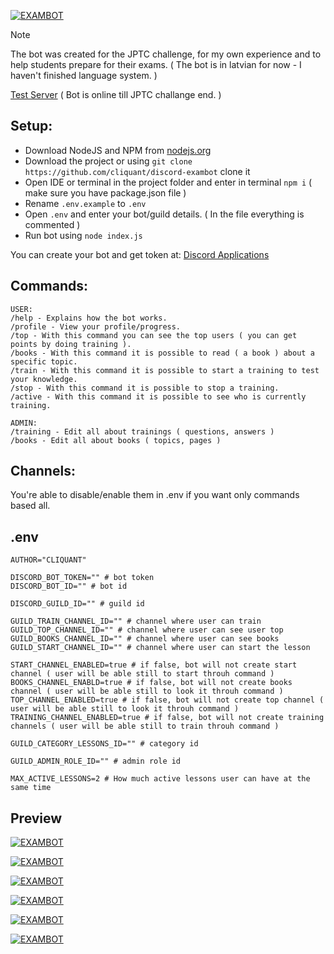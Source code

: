 ﻿[![EXAMBOT](https://i.imgur.com/aPjk6vT.png)](https://github.com/cliquant)

> [!NOTE]
> The bot was created for the JPTC challenge, for my own experience and to help students prepare for their exams. ( The bot is in latvian for now - I haven't finished language system. )

[Test Server](https://discord.gg/EMzXFQZq) ( Bot is online till JPTC challange end. )

## Setup:

- Download NodeJS and NPM from [nodejs.org](https://nodejs.org/en)
- Download the project or using `git clone https://github.com/cliquant/discord-exambot` clone it
- Open IDE or terminal in the project folder and enter in terminal `npm i` ( make sure you have package.json file )
- Rename `.env.example` to `.env`
- Open `.env` and enter your bot/guild details. ( In the file everything is commented )
- Run bot using `node index.js`

You can create your bot and get token at: [Discord Applications](https://discord.com/developers/applications)

## Commands:

```
USER:
/help - Explains how the bot works.
/profile - View your profile/progress.
/top - With this command you can see the top users ( you can get points by doing training ).
/books - With this command it is possible to read ( a book ) about a specific topic.
/train - With this command it is possible to start a training to test your knowledge.
/stop - With this command it is possible to stop a training.
/active - With this command it is possible to see who is currently training.

ADMIN:
/training - Edit all about trainings ( questions, answers )
/books - Edit all about books ( topics, pages )
```

## Channels:

You're able to disable/enable them in .env if you want only commands based all.

## .env

```
AUTHOR="CLIQUANT"

DISCORD_BOT_TOKEN="" # bot token
DISCORD_BOT_ID="" # bot id

DISCORD_GUILD_ID="" # guild id

GUILD_TRAIN_CHANNEL_ID="" # channel where user can train 
GUILD_TOP_CHANNEL_ID="" # channel where user can see user top
GUILD_BOOKS_CHANNEL_ID="" # channel where user can see books
GUILD_START_CHANNEL_ID="" # channel where user can start the lesson

START_CHANNEL_ENABLED=true # if false, bot will not create start channel ( user will be able still to start throuh command )
BOOKS_CHANNEL_ENABLD=true # if false, bot will not create books channel ( user will be able still to look it throuh command )
TOP_CHANNEL_ENABLED=true # if false, bot will not create top channel ( user will be able still to look it throuh command )
TRAINING_CHANNEL_ENABLED=true # if false, bot will not create training channels ( user will be able still to train throuh command )

GUILD_CATEGORY_LESSONS_ID="" # category id

GUILD_ADMIN_ROLE_ID="" # admin role id
 
MAX_ACTIVE_LESSONS=2 # How much active lessons user can have at the same time
```

## Preview

[![EXAMBOT](https://i.imgur.com/20sa9ij.png)](https://github.com/cliquant)

[![EXAMBOT](https://i.imgur.com/GDuvIeo.png)](https://github.com/cliquant)

[![EXAMBOT](https://i.imgur.com/hBsSL35.png)](https://github.com/cliquant)

[![EXAMBOT](https://i.imgur.com/J62YPqM.png)](https://github.com/cliquant)

[![EXAMBOT](https://i.imgur.com/UBU85c6.png)](https://github.com/cliquant)

[![EXAMBOT](https://i.imgur.com/Z4ZbGsA.png)](https://github.com/cliquant)
